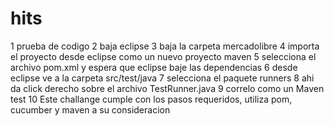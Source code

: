 # hits
1 prueba de codigo
2 baja eclipse
3 baja la carpeta mercadolibre
4 importa el proyecto desde eclipse como un nuevo proyecto maven
5 selecciona el archivo pom.xml y espera que eclipse baje las dependencias
6 desde eclipse ve a la carpeta src/test/java
7 selecciona el paquete runners
8 ahi da click derecho sobre el archivo TestRunner.java
9 correlo como un Maven test
10 Este challange cumple con los pasos requeridos, utiliza pom, cucumber y maven a su consideracion
